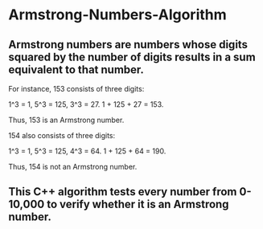 # Armstrong-Numbers-Algorithm

Armstrong numbers are numbers whose digits squared by the number of digits results in a sum equivalent to that number. 
-
For instance, 153 consists of three digits: 

1^3 = 1, 5^3 = 125, 3^3 = 27. 
1 + 125 + 27 = 153.

Thus, 153 is an Armstrong number.


154 also consists of three digits: 

1^3 = 1, 5^3 = 125, 4^3 = 64. 
1 + 125 + 64 = 190.

Thus, 154 is not an Armstrong number.

This C++ algorithm tests every number from 0-10,000 to verify whether it is an Armstrong number.
-
